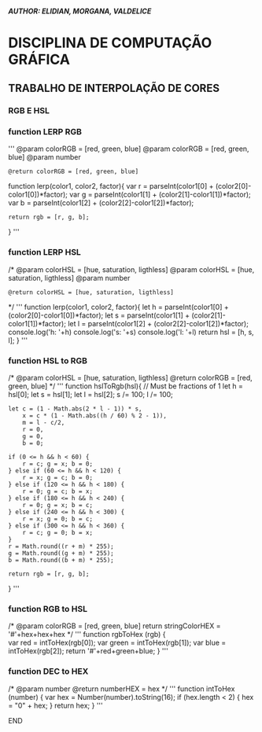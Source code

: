 ##### AUTHOR: ELIDIAN, MORGANA,  VALDELICE

# DISCIPLINA DE COMPUTAÇÃO GRÁFICA
## TRABALHO DE INTERPOLAÇÃO DE CORES
### RGB E HSL


### function LERP RGB
'''
    @param colorRGB = [red, green, blue]
    @param colorRGB = [red, green, blue]
    @param number

    @return colorRGB = [red, green, blue]
    
function lerp(color1, color2, factor){
    var r = parseInt(color1[0] + (color2[0]-color1[0])*factor);
    var g = parseInt(color1[1] + (color2[1]-color1[1])*factor);
    var b = parseInt(color1[2] + (color2[2]-color1[2])*factor);
    
    return rgb = [r, g, b];
}
'''
### function LERP HSL
/*
    @param colorHSL = [hue, saturation, ligthless]
    @param colorHSL = [hue, saturation, ligthless]
    @param number
    
    @return colorHSL = [hue, saturation, ligthless]
*/
'''
function lerp(color1, color2, factor){
    let h = parseInt(color1[0] + (color2[0]-color1[0])*factor);
    let s = parseInt(color1[1] + (color2[1]-color1[1])*factor);
    let l = parseInt(color1[2] + (color2[2]-color1[2])*factor);
    console.log('h: '+h)
    console.log('s: '+s)
    console.log('l: '+l)
    return hsl = [h, s, l];
}
'''
### function HSL to RGB
/*
    @param colorHSL = [hue, saturation, ligthless]
    @return colorRGB = [red, green, blue]
*/
'''
function hslToRgb(hsl){
    // Must be fractions of 1
    let h = hsl[0];
    let s = hsl[1];
    let l = hsl[2];
    s /= 100;
    l /= 100;

    let c = (1 - Math.abs(2 * l - 1)) * s,
        x = c * (1 - Math.abs((h / 60) % 2 - 1)),
        m = l - c/2,
        r = 0,
        g = 0,
        b = 0;
    
    if (0 <= h && h < 60) {
        r = c; g = x; b = 0;  
    } else if (60 <= h && h < 120) {
        r = x; g = c; b = 0;
    } else if (120 <= h && h < 180) {
        r = 0; g = c; b = x;
    } else if (180 <= h && h < 240) {
        r = 0; g = x; b = c;
    } else if (240 <= h && h < 300) {
        r = x; g = 0; b = c;
    } else if (300 <= h && h < 360) {
        r = c; g = 0; b = x;
    }
    r = Math.round((r + m) * 255);
    g = Math.round((g + m) * 255);
    b = Math.round((b + m) * 255);

    return rgb = [r, g, b];
}
'''
### function RGB to HSL
/*
    @param colorRGB = [red, green, blue]
    return stringColorHEX = '#'+hex+hex+hex
*/
'''
function rgbToHex (rgb) {   
    var red = intToHex(rgb[0]);
    var green = intToHex(rgb[1]);
    var blue = intToHex(rgb[2]);
    return '#'+red+green+blue;
}
'''
### function DEC to HEX
/*
    @param number
    @return numberHEX = hex
*/
'''
function intToHex (number) { 
    var hex = Number(number).toString(16);
    if (hex.length < 2) {
        hex = "0" + hex;
    }
    return hex;
}
'''

END
